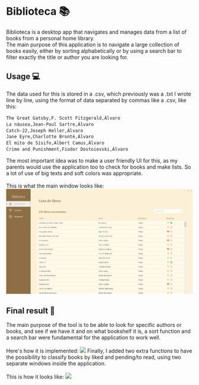 # Biblioteca :books:
Biblioteca is a desktop app that navigates and manages data from a list of books from a personal home library.<br>
The main purpose of this application is to navigate a large collection of books easily, either by sorting alphabetically or by using a search bar to filter exactly the title or author you are looking for. <br>

## Usage :computer:
The data used for this is stored in a .csv, which previously was a .txt I wrote line by line, using the format of data separated by commas like a .csv, like this:
```bash
The Great Gatsby,F. Scott Fitzgerald,Álvaro
La náusea,Jean-Paul Sartre,Álvaro
Catch-22,Joseph Heller,Álvaro
Jane Eyre,Charlotte Brontë,Álvaro
El mito de Sísifo,Albert Camus,Álvaro
Crime and Punishment,Fiodor Dostoievski,Álvaro
```
The most important idea was to make a user friendly UI for this, as my parents would use the application too to check for books and make lists.
So a lot of use of big texts and soft colors was appropriate.<br>
<br>This is what the main window looks like:
![](https://raw.githubusercontent.com/alvarocosin/Biblioteca/master/Biblioteca/res/main.png)

## Final result :bookmark_tabs:
The main purpose of the tool is to be able to look for specific authors or books, and see if we have it and on what bookshelf it is, a sort function and a search bar were fundamental for the application to work well.<br>
<br>Here's how it is implemented:
![](https://raw.githubusercontent.com/alvarocosin/Biblioteca/master/Biblioteca/res/mainwindow.gif)
Finally, I added two extra functions to have the possibility to classify books by liked and pending/to read, using two separate windows inside the application.<br>
<br>This is how it looks like:
![](https://raw.githubusercontent.com/alvarocosin/Biblioteca/master/Biblioteca/res/likedtoread.gif)
